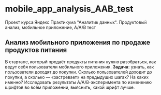 # mobile_app_analysis_AAB_test
Проект курса Яндекс Практикума "Аналитик данных".  Продуктовый анализ, мобильное приложение, A/A/B тест
## Анализ мобильного приложения по продаже продуктов питания
В стартапе, который продаёт продукты питания нужно разобраться, как ведут себя пользователи мобильного приложения.
**Задача:** узнать, как пользователи доходят до покупки. Сколько пользователей доходит до покупки, а сколько — «застревает» на предыдущих шагах? На каких именно? Исследовать результаты A/A/B-эксперимента по изменению шрифтов во всём приложении, выяснить, какой шрифт лучше.
